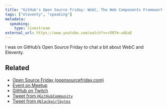 ```yaml
---
title: "GitHub’s Open Source Friday: WebC, The Web Components Framework"
tags: ["eleventy", "speaking"]
metadata:
  speaking:
    type: livestream
external_url: https://www.youtube.com/watch?v=rD07m-uAGaE
---
```

I was on GitHub’s Open Source Friday to chat a bit about WebC and Eleventy.

<twitch-embed id="1713160726"></twitch-embed>

## Related

* [Open Source Friday (opensourcefriday.com)](https://opensourcefriday.com/)
* [Event on Meetup](https://www.meetup.com/github/events/291053020/)
* [GitHub on Twitch](https://www.twitch.tv/github)
* [Tweet from `@GitHubCommunity`](https://twitter.com/GitHubCommunity/status/1616495944664743938)
* [Tweet from `@blackgirlbytes`](https://twitter.com/blackgirlbytes/status/1616261676889788417)

